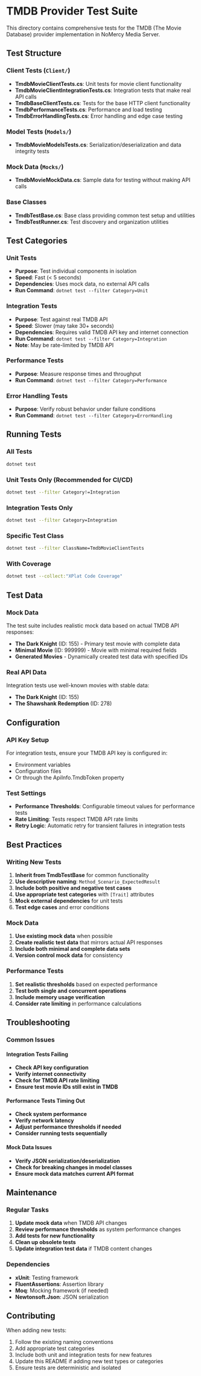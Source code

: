 # TMDB Provider Test Suite

This directory contains comprehensive tests for the TMDB (The Movie Database) provider implementation in NoMercy Media Server.

## Test Structure

### Client Tests (`Client/`)
- **TmdbMovieClientTests.cs**: Unit tests for movie client functionality
- **TmdbMovieClientIntegrationTests.cs**: Integration tests that make real API calls
- **TmdbBaseClientTests.cs**: Tests for the base HTTP client functionality
- **TmdbPerformanceTests.cs**: Performance and load testing
- **TmdbErrorHandlingTests.cs**: Error handling and edge case testing

### Model Tests (`Models/`)
- **TmdbMovieModelsTests.cs**: Serialization/deserialization and data integrity tests

### Mock Data (`Mocks/`)
- **TmdbMovieMockData.cs**: Sample data for testing without making API calls

### Base Classes
- **TmdbTestBase.cs**: Base class providing common test setup and utilities
- **TmdbTestRunner.cs**: Test discovery and organization utilities

## Test Categories

### Unit Tests
- **Purpose**: Test individual components in isolation
- **Speed**: Fast (< 5 seconds)
- **Dependencies**: Uses mock data, no external API calls
- **Run Command**: `dotnet test --filter Category=Unit`

### Integration Tests
- **Purpose**: Test against real TMDB API
- **Speed**: Slower (may take 30+ seconds)
- **Dependencies**: Requires valid TMDB API key and internet connection
- **Run Command**: `dotnet test --filter Category=Integration`
- **Note**: May be rate-limited by TMDB API

### Performance Tests
- **Purpose**: Measure response times and throughput
- **Run Command**: `dotnet test --filter Category=Performance`

### Error Handling Tests
- **Purpose**: Verify robust behavior under failure conditions
- **Run Command**: `dotnet test --filter Category=ErrorHandling`

## Running Tests

### All Tests
```bash
dotnet test
```

### Unit Tests Only (Recommended for CI/CD)
```bash
dotnet test --filter Category!=Integration
```

### Integration Tests Only
```bash
dotnet test --filter Category=Integration
```

### Specific Test Class
```bash
dotnet test --filter ClassName=TmdbMovieClientTests
```

### With Coverage
```bash
dotnet test --collect:"XPlat Code Coverage"
```

## Test Data

### Mock Data
The test suite includes realistic mock data based on actual TMDB API responses:
- **The Dark Knight** (ID: 155) - Primary test movie with complete data
- **Minimal Movie** (ID: 999999) - Movie with minimal required fields
- **Generated Movies** - Dynamically created test data with specified IDs

### Real API Data
Integration tests use well-known movies with stable data:
- **The Dark Knight** (ID: 155)
- **The Shawshank Redemption** (ID: 278)

## Configuration

### API Key Setup
For integration tests, ensure your TMDB API key is configured in:
- Environment variables
- Configuration files
- Or through the ApiInfo.TmdbToken property

### Test Settings
- **Performance Thresholds**: Configurable timeout values for performance tests
- **Rate Limiting**: Tests respect TMDB API rate limits
- **Retry Logic**: Automatic retry for transient failures in integration tests

## Best Practices

### Writing New Tests
1. **Inherit from TmdbTestBase** for common functionality
2. **Use descriptive naming**: `Method_Scenario_ExpectedResult`
3. **Include both positive and negative test cases**
4. **Use appropriate test categories** with `[Trait]` attributes
5. **Mock external dependencies** for unit tests
6. **Test edge cases** and error conditions

### Mock Data
1. **Use existing mock data** when possible
2. **Create realistic test data** that mirrors actual API responses
3. **Include both minimal and complete data sets**
4. **Version control mock data** for consistency

### Performance Tests
1. **Set realistic thresholds** based on expected performance
2. **Test both single and concurrent operations**
3. **Include memory usage verification**
4. **Consider rate limiting** in performance calculations

## Troubleshooting

### Common Issues

#### Integration Tests Failing
- **Check API key configuration**
- **Verify internet connectivity**
- **Check for TMDB API rate limiting**
- **Ensure test movie IDs still exist in TMDB**

#### Performance Tests Timing Out
- **Check system performance**
- **Verify network latency**
- **Adjust performance thresholds if needed**
- **Consider running tests sequentially**

#### Mock Data Issues
- **Verify JSON serialization/deserialization**
- **Check for breaking changes in model classes**
- **Ensure mock data matches current API format**

## Maintenance

### Regular Tasks
1. **Update mock data** when TMDB API changes
2. **Review performance thresholds** as system performance changes
3. **Add tests for new functionality**
4. **Clean up obsolete tests**
5. **Update integration test data** if TMDB content changes

### Dependencies
- **xUnit**: Testing framework
- **FluentAssertions**: Assertion library
- **Moq**: Mocking framework (if needed)
- **Newtonsoft.Json**: JSON serialization

## Contributing

When adding new tests:
1. Follow the existing naming conventions
2. Add appropriate test categories
3. Include both unit and integration tests for new features
4. Update this README if adding new test types or categories
5. Ensure tests are deterministic and isolated
